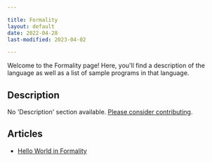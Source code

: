 ```yaml
---

title: Formality
layout: default
date: 2022-04-28
last-modified: 2023-04-02

---
```


Welcome to the Formality page! Here, you'll find a description of the language as well as a list of sample programs in that language.

## Description

No 'Description' section available. [Please consider contributing](https://github.com/TheRenegadeCoder/sample-programs-website).

## Articles

- [Hello World in Formality](https://sampleprograms.io/projects/hello-world/formality)